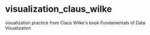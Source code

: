 # visualization_claus_wilke
visualization practice from Claus Wilke's book Fundamentals of Data Visualization
